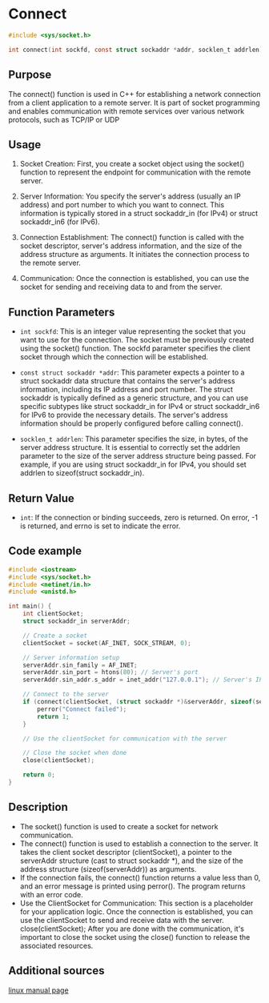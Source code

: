 # Connect

```c
#include <sys/socket.h>

int connect(int sockfd, const struct sockaddr *addr, socklen_t addrlen);
```

## Purpose
The connect() function is used in C++ for establishing a network connection from a client application to a remote server. It is part of socket programming and enables communication with remote services over various network protocols, such as TCP/IP or UDP

## Usage
1. Socket Creation: First, you create a socket object using the socket() function to represent the endpoint for communication with the remote server.

2. Server Information: You specify the server's address (usually an IP address) and port number to which you want to connect. This information is typically stored in a struct sockaddr_in (for IPv4) or struct sockaddr_in6 (for IPv6).

3. Connection Establishment: The connect() function is called with the socket descriptor, server's address information, and the size of the address structure as arguments. It initiates the connection process to the remote server.

4. Communication: Once the connection is established, you can use the socket for sending and receiving data to and from the server.

## Function Parameters
- `int sockfd`: This is an integer value representing the socket that you want to use for the connection. The socket must be previously created using the socket() function. The sockfd parameter specifies the client socket through which the connection will be established.

- `const struct sockaddr *addr`: This parameter expects a pointer to a struct sockaddr data structure that contains the server's address information, including its IP address and port number. The struct sockaddr is typically defined as a generic structure, and you can use specific subtypes like struct sockaddr_in for IPv4 or struct sockaddr_in6 for IPv6 to provide the necessary details. The server's address information should be properly configured before calling connect().

- `socklen_t addrlen`: This parameter specifies the size, in bytes, of the server address structure. It is essential to correctly set the addrlen parameter to the size of the server address structure being passed. For example, if you are using struct sockaddr_in for IPv4, you should set addrlen to sizeof(struct sockaddr_in).
## Return Value
- `int`:
If the connection or binding succeeds, zero is returned.  On error, -1 is returned, and errno is set to indicate the error.

## Code example
```c
#include <iostream>
#include <sys/socket.h>
#include <netinet/in.h>
#include <unistd.h>

int main() {
    int clientSocket;
    struct sockaddr_in serverAddr;

    // Create a socket
    clientSocket = socket(AF_INET, SOCK_STREAM, 0);

    // Server information setup
    serverAddr.sin_family = AF_INET;
    serverAddr.sin_port = htons(80); // Server's port
    serverAddr.sin_addr.s_addr = inet_addr("127.0.0.1"); // Server's IP address

    // Connect to the server
    if (connect(clientSocket, (struct sockaddr *)&serverAddr, sizeof(serverAddr)) < 0) {
        perror("Connect failed");
        return 1;
    }

    // Use the clientSocket for communication with the server

    // Close the socket when done
    close(clientSocket);

    return 0;
}
```
## Description
- The socket() function is used to create a socket for network communication.
- The connect() function is used to establish a connection to the server.
It takes the client socket descriptor (clientSocket), a pointer to the serverAddr structure (cast to struct sockaddr *), and the size of the address structure (sizeof(serverAddr)) as arguments.
- If the connection fails, the connect() function returns a value less than 0, and an error message is printed using perror(). The program returns with an error code.
- Use the ClientSocket for Communication:
This section is a placeholder for your application logic. Once the connection is established, you can use the clientSocket to send and receive data with the server.
close(clientSocket);
After you are done with the communication, it's important to close the socket using the close() function to release the associated resources.

## Additional sources

[linux manual page](https://man7.org/linux/man-pages/man2/connect.2.html)
